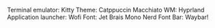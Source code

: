 Terminal emulator: Kitty
Theme: Catppuccin Macchiato
WM: Hyprland
Application launcher: Wofi
Font: Jet Brais Mono Nerd Font
Bar: Waybar!
